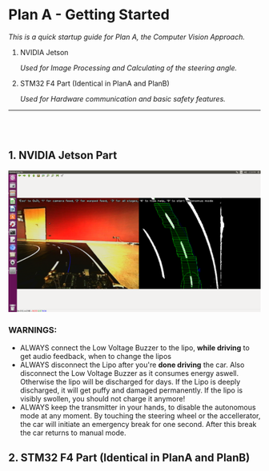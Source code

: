 # Plan A - Getting Started

_This is a quick startup guide for Plan A, the Computer Vision Approach._

1. NVIDIA Jetson

   _Used for Image Processing and Calculating of the steering angle._
2. STM32 F4 Part (Identical in PlanA and PlanB)

   _Used for Hardware communication and basic safety features._



___
<br><br>

## 1. NVIDIA Jetson Part
![alt text](https://github.com/AdrianGehrig/Project-Autonomous-Car/blob/master/Documentation/OpenCV_ideal2.png "CVgood")
### WARNINGS:
* ALWAYS connect the Low Voltage Buzzer to the lipo, **while driving** to get audio feedback, when to change the lipos
* ALWAYS disconnect the Lipo after you're **done driving** the car. Also disconnect the Low Voltage Buzzer as it consumes energy aswell. Otherwise the lipo will be discharged for days. If the Lipo is deeply discharged, it will get puffy and damaged permanently. If the lipo is visibly swollen, you should not charge it anymore! 
* ALWAYS keep the transmitter in your hands, to disable the autonomous mode at any moment. By touching the steering wheel or the accellerator, the car will initiate an emergency break for one second. After this break the car returns to manual mode.






## 2. STM32 F4 Part (Identical in PlanA and PlanB)

